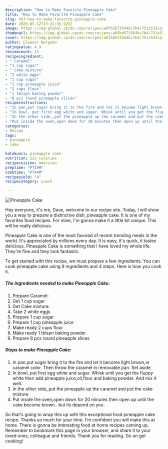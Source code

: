 ```yaml
---
description: "How to Make Favorite Pineapple Cake"
title: "How to Make Favorite Pineapple Cake"
slug: 423-how-to-make-favorite-pineapple-cake
date: 2020-05-12T13:21:56.925Z
image: https://img-global.cpcdn.com/recipes/a8fbd573564bc7b4/751x532cq70/pineapple-cake-recipe-main-photo.jpg
thumbnail: https://img-global.cpcdn.com/recipes/a8fbd573564bc7b4/751x532cq70/pineapple-cake-recipe-main-photo.jpg
cover: https://img-global.cpcdn.com/recipes/a8fbd573564bc7b4/751x532cq70/pineapple-cake-recipe-main-photo.jpg
author: Eleanor Delgado
ratingvalue: 4.9
reviewcount: 13
recipeingredient:
- " Caramel"
- "1 cup sugar"
- " Cake mixture"
- "2 white eggs"
- "1 cup sugar"
- "1 cup pineapple juice"
- "2 cups flour"
- "1 tblspn baking powder"
- "8 pcs round pineapple slices"
recipeinstructions:
- "In pan,put sugar bring it to the fire and let it become light brown,or caramel color. Then throw the caramel in removable pan. Set aside."
- "In bowl, put first egg white and sugar. Whisk until you get the fluppy white then add pineapple juice,oil,flour and baking powder. And mix it well."
- "In the other side,,put the pineapple up the caramel and put the cake mixture."
- "Put inside the oven,open down for 20 minutes then open up until the cake become brown.. but its depend on you."
categories:
- Recipe
tags:
- pineapple
- cake

katakunci: pineapple cake 
nutrition: 223 calories
recipecuisine: American
preptime: "PT19M"
cooktime: "PT44M"
recipeyield: "4"
recipecategory: Lunch

---
```



![Pineapple Cake](https://img-global.cpcdn.com/recipes/a8fbd573564bc7b4/751x532cq70/pineapple-cake-recipe-main-photo.jpg)

Hey everyone, it's me, Dave, welcome to our recipe site. Today, I will show you a way to prepare a distinctive dish, pineapple cake. It is one of my favorites food recipes. For mine, I'm gonna make it a little bit unique. This will be really delicious.



Pineapple Cake is one of the most favored of recent trending meals in the world. It's appreciated by millions every day. It is easy, it's quick, it tastes delicious. Pineapple Cake is something that I have loved my whole life. They're fine and they look fantastic.


To get started with this recipe, we must prepare a few ingredients. You can cook pineapple cake using 9 ingredients and 4 steps. Here is how you cook it.

<!--inarticleads1-->

##### The ingredients needed to make Pineapple Cake:

1. Prepare  Caramel:
1. Get 1 cup sugar
1. Get  Cake mixture:
1. Take 2 white eggs
1. Prepare 1 cup sugar
1. Prepare 1 cup pineapple juice
1. Make ready 2 cups flour
1. Make ready 1 tblspn baking powder
1. Prepare 8 pcs round pineapple slices




<!--inarticleads2-->

##### Steps to make Pineapple Cake:

1. In pan,put sugar bring it to the fire and let it become light brown,or caramel color. Then throw the caramel in removable pan. Set aside.
1. In bowl, put first egg white and sugar. Whisk until you get the fluppy white then add pineapple juice,oil,flour and baking powder. And mix it well.
1. In the other side,,put the pineapple up the caramel and put the cake mixture.
1. Put inside the oven,open down for 20 minutes then open up until the cake become brown.. but its depend on you.




So that's going to wrap this up with this exceptional food pineapple cake recipe. Thanks so much for your time. I'm confident you will make this at home. There is gonna be interesting food at home recipes coming up. Remember to bookmark this page in your browser, and share it to your loved ones, colleague and friends. Thank you for reading. Go on get cooking!
